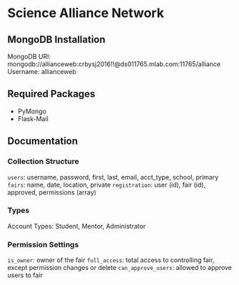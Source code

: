 # Science Alliance Network

## MongoDB Installation

MongoDB URI: mongodb://allianceweb:crbysj2016!!@ds011765.mlab.com:11765/alliance
Username: allianceweb

## Required Packages

* PyMongo
* Flask-Mail

## Documentation

### Collection Structure

`users`: username, password, first, last, email, acct_type, school, primary
`fairs`: name, date, location, private
`registration`: user (id), fair (id), approved, permissions (array)

### Types

Account Types: Student, Mentor, Administrator

### Permission Settings

`is_owner`: owner of the fair
`full_access`: total access to controlling fair, except permission changes or delete
`can_approve_users`: allowed to approve users to fair